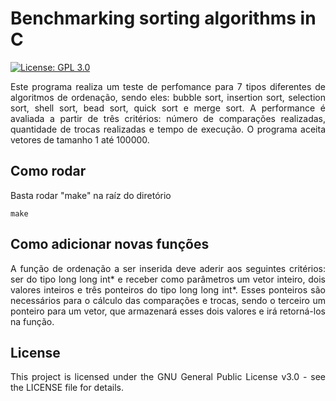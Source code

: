 # Benchmarking sorting algorithms in C
[![License: GPL 3.0](https://img.shields.io/badge/License-GPL%203.0-green.svg)](https://www.gnu.org/licenses/gpl-3.0)
<p align="justify">Este programa realiza um teste de perfomance para 7 tipos diferentes de algoritmos de ordenação, sendo eles: bubble sort, insertion sort, selection sort, shell sort, bead sort, quick sort e merge sort. A performance é avaliada a partir de três critérios: número de comparações realizadas, quantidade de trocas realizadas e tempo de execução. O programa aceita vetores de tamanho 1 até 100000.</p>

## Como rodar
Basta rodar "make" na raíz do diretório
```
make
```

## Como adicionar novas funções
<p align="justify">A função de ordenação a ser inserida deve aderir aos seguintes critérios: ser do tipo long long int* e receber como parâmetros um vetor inteiro, dois valores inteiros e três ponteiros do tipo long long int*. Esses ponteiros são necessários para o cálculo das comparações  e trocas, sendo o terceiro um ponteiro para um vetor, que armazenará esses dois valores e irá retorná-los na função.</p>

## License
<p align="justify">This project is licensed under the GNU General Public License v3.0 - see the LICENSE file for details.</p>

